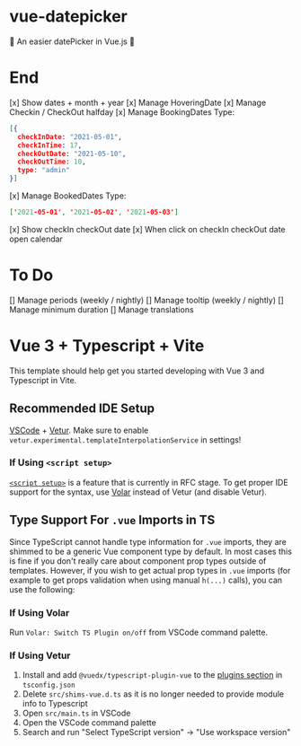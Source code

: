 # vue-datepicker
👊 An easier datePicker in Vue.js 👊

# End
[x] Show dates + month + year
[x] Manage HoveringDate
[x] Manage Checkin / CheckOut halfday
[x] Manage BookingDates
Type:
```json
[{
  checkInDate: "2021-05-01",
  checkInTime: 17,
  checkOutDate: "2021-05-10",
  checkOutTime: 10,
  type: "admin"
}]
```
[x] Manage BookedDates
Type:
```json
['2021-05-01', '2021-05-02', '2021-05-03']
```
[x] Show checkIn checkOut date
[x] When click on checkIn checkOut date open calendar

# To Do
[] Manage periods (weekly / nightly)
[] Manage tooltip (weekly / nightly)
[] Manage minimum duration
[] Manage translations

# Vue 3 + Typescript + Vite

This template should help get you started developing with Vue 3 and Typescript in Vite.

## Recommended IDE Setup

[VSCode](https://code.visualstudio.com/) + [Vetur](https://marketplace.visualstudio.com/items?itemName=octref.vetur). Make sure to enable `vetur.experimental.templateInterpolationService` in settings!

### If Using `<script setup>`

[`<script setup>`](https://github.com/vuejs/rfcs/pull/227) is a feature that is currently in RFC stage. To get proper IDE support for the syntax, use [Volar](https://marketplace.visualstudio.com/items?itemName=johnsoncodehk.volar) instead of Vetur (and disable Vetur).

## Type Support For `.vue` Imports in TS

Since TypeScript cannot handle type information for `.vue` imports, they are shimmed to be a generic Vue component type by default. In most cases this is fine if you don't really care about component prop types outside of templates. However, if you wish to get actual prop types in `.vue` imports (for example to get props validation when using manual `h(...)` calls), you can use the following:

### If Using Volar

Run `Volar: Switch TS Plugin on/off` from VSCode command palette.

### If Using Vetur

1. Install and add `@vuedx/typescript-plugin-vue` to the [plugins section](https://www.typescriptlang.org/tsconfig#plugins) in `tsconfig.json`
2. Delete `src/shims-vue.d.ts` as it is no longer needed to provide module info to Typescript
3. Open `src/main.ts` in VSCode
4. Open the VSCode command palette
5. Search and run "Select TypeScript version" -> "Use workspace version"
